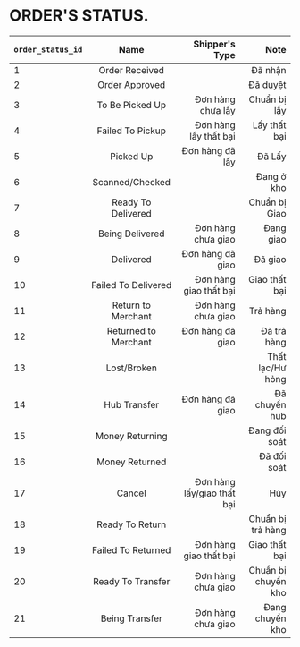 # ORDER'S STATUS.

| `order_status_id` | Name           		| Shipper's Type				| Note					|
| ------------------|:---------------------:| -----------------------------:|----------------------:|
| 1 				| Order Received 		| 		 						| Đã nhận 				|
| 2 				| Order Approved      	| 		 						| Đã duyệt 				|
| 3 				| To Be Picked Up      	| Đơn hàng chưa lấy				| Chuẩn bị lấy			|
| 4					| Failed To Pickup		| Đơn hàng lấy thất bại			| Lấy thất bại			|
| 5					| Picked Up				| Đơn hàng đã lấy				| Đã Lấy 				|
| 6					| Scanned/Checked 		| 								| Đang ở kho			|
| 7					| Ready To Delivered 	| 				 				| Chuẩn bị Giao 		|
| 8					| Being Delivered 		| Đơn hàng chưa giao 			| Đang giao 			|
| 9 				| Delivered 			| Đơn hàng đã giao 				| Đã giao 				|
| 10				| Failed To Delivered   | Đơn hàng giao thất bại 		| Giao thất bại 		|
| 11				| Return to Merchant 	| Đơn hàng chưa giao			| Trả hàng 				|
| 12				| Returned to Merchant 	| Đơn hàng đã giao				| Đã trả hàng 			|
| 13				| Lost/Broken 			|  								| Thất lạc/Hư hỏng 		|
| 14				| Hub Transfer 			| Đơn hàng đã giao				| Đã chuyển hub 			|
| 15				| Money Returning 		|  								| Đang đối soát 		|
| 16				| Money Returned 		|  								| Đã đối soát 			|
| 17				| Cancel 				| Đơn hàng lấy/giao thất bại 	| Hủy 					|
| 18				| Ready To Return		| 		 						| Chuẩn bị trả hàng		|
| 19				| Failed To Returned 	| Đơn hàng giao thất bại		| Giao thất bại			|
| 20				| Ready To Transfer		| Đơn hàng chưa giao 		 	| Chuẩn bị chuyển kho	|
| 21				| Being Transfer		| Đơn hàng chưa giao 		 	| Đang chuyển kho		|